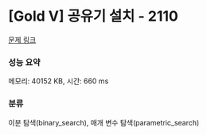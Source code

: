 # [Gold V] 공유기 설치 - 2110 

[문제 링크](https://www.acmicpc.net/problem/2110) 

### 성능 요약

메모리: 40152 KB, 시간: 660 ms

### 분류

이분 탐색(binary_search), 매개 변수 탐색(parametric_search)

